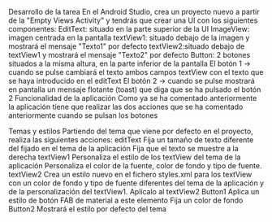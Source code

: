 Desarrollo de la tarea
En el Android Studio, crea un proyecto nuevo a partir de la "Empty Views Activity" y tendrás que crear una UI con los siguientes componentes:
EditText: situado en la parte superior de la UI
ImageView: imagen centrada en la pantalla
textView1: situado debajo de la imagen y mostrará el mensaje "Texto1" por defecto
textView2:situado debajo de textView1 y mostrará el mensaje "Texto2" por defecto
Button: 2 botones situados a la misma altura, en la parte inferior de la pantalla
El botón 1 -> cuando se pulse cambiará el texto ambos campos textView con el texto que se haya introducido en el editText
El botón 2 -> cuando se pulse mostrará en pantalla un mensaje flotante (toast) que diga que se ha pulsado el botón 2
Funcionalidad de la aplicación
Como ya se ha comentado anteriormente la aplicación tiene que realizar las dos acciones que se ha comentado anteriormente cuando se pulsan los botones

Temas y estilos
Partiendo del tema que viene por defecto en el proyecto, realiza las siguientes acciones:
editText
Fija un tamaño de texto diferente del fijado en el tema de la aplicación
Fija que el texto se muestre a la derecha
textView1
Personaliza el estilo de los textView del tema de la aplicación
Personaliza el color de la fuente, color de fondo y tipo de fuente.
textView2
Crea un estilo nuevo en el fichero styles.xml para los textView con un color de fondo y tipo de fuente diferentes del tema de la aplicación y de la personalización del textView1. 
Aplícalo al textView2
Button1
Aplica un estilo de botón FAB de material a este elemento
Fija un color de fondo
Button2
Mostrará el estilo por defecto del tema
